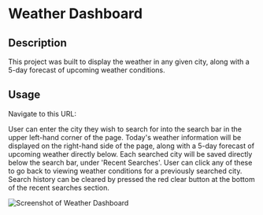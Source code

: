 # Weather Dashboard

## Description

This project was built to display the weather in any given city, along with a 5-day forecast of upcoming weather conditions.

## Usage

Navigate to this URL:

User can enter the city they wish to search for into the search bar in the upper left-hand corner of the page. Today's weather information will be displayed on the right-hand side of the page, along with a 5-day forecast of upcoming weather directly below. Each searched city will be saved directly below the search bar, under 'Recent Searches'. User can click any of these to go back to viewing weather conditions for a previously searched city. Search history can be cleared by pressed the red clear button at the bottom of the recent searches section.

![Screenshot of Weather Dashboard]()
